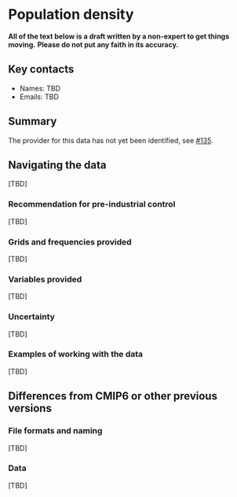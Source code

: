 # Population density

**All of the text below is a draft written by a non-expert to get things moving.**
**Please do not put any faith in its accuracy.**

## Key contacts

- Names: TBD
- Emails: TBD

## Summary

The provider for this data has not yet been identified,
see [#135](https://github.com/PCMDI/input4MIPs_CVs/issues/135).

## Navigating the data

[TBD]

### Recommendation for pre-industrial control

[TBD]

### Grids and frequencies provided

[TBD]

### Variables provided

[TBD]

### Uncertainty

[TBD]

### Examples of working with the data

[TBD]

## Differences from CMIP6 or other previous versions

### File formats and naming

[TBD]

### Data

[TBD]
